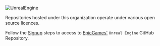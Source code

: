![UnrealEngine](https://avatars.githubusercontent.com/u/161372141?s=400&u=7ec68094c5020c7d758bc9d9ce023cb86c21fb80&v=4)

Repositories hosted under this organization operate under various open source licences.

Follow the [Signup](https://www.github.com/EpicGames/SignUp) steps to access to [EpicGames'](https://www.github.com/EpicGames/) `Unreal Engine` GitHub Repository.